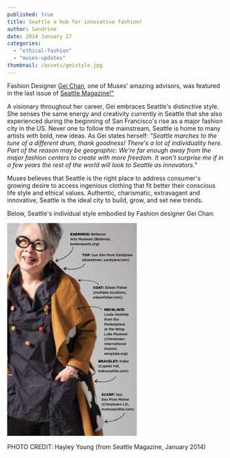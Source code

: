 ```yaml
---
published: true
title: Seattle a hub for innovative fashion!
author: Sandrine
date: 2014 January 27
categories:
  - "ethical-fashion"
  - "muses-updates"
thumbnail: /assets/geistyle.jpg
---
```

Fashion Designer [Gei Chan](http://seattlemuses.com/about-team.html), one of Muses' amazing advisors, was featured in the last issue of [Seattle Magazine!"](http://www.seattlemag.com/article/gei-chan-has-seattles-style-down-art)

A visionary throughout her career, Gei embraces Seattle's distinctive style. She senses the same energy and creativity currently in Seattle that she also experienced during the beginning of San Francisco's rise as a major fashion city in the US. Never one to follow the mainstream, Seattle is home to many artists with bold, new ideas. As Gei states herself: *"Seattle marches to the tune of a different drum, thank goodness! There's a lot of individuality here. Part of the reason may be geographic: We're far enough away from the major fashion centers to create with more freedom. It won't surprise me if in a few years the rest of the world will look to Seattle as innovators."*

Muses believes that Seattle is the right place to address consumer's growing desire to access ingenious clothing that fit better their conscious life style and ethical values. Authentic, charismatic, extravagant and innovative, Seattle is the ideal city to build, grow, and set new trends.

Below, Seattle's individual style embodied by Fashion designer Gei Chan:

![](/assets/screen_shot_2014-01-10_at_5.07.46_pm.png)

PHOTO CREDIT: Hayley Young (from Seattle Magazine, January 2014)